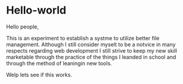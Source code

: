 # Hello-world

Hello people,

This is an experiment to establish a systme to utilize better file management. Although I still consider myselt to be a notvice in many respects regarding web development I still strive to keep my new skill marketable through the practice of the things I leanded in school and through the method of leaningin new tools.

Welp lets see if this works.
